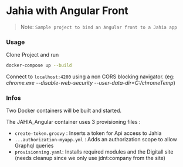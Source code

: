 # Jahia with Angular Front

> Note: `Sample project to bind an Angular front to a Jahia app`

### Usage

Clone Project and run 
```sh
docker-compose up --build
```
Connect to `localhost:4200` using a non CORS blocking navigator.
(eg: _chrome.exe --disable-web-security --user-data-dir=C:/chromeTemp_)

### Infos

Two Docker containers will be built and started.

The JAHIA_Angular container uses 3 provisioning files : 

* `create-token.groovy` : Inserts a token for Api access to Jahia
* `...authorization-myapp.yml` : Adds an authorization scope to allow Graphql queries
* `provisionning.yaml`: Installs required modules and the Digitall site (needs cleanup since we only use jdnt:company from the site)
